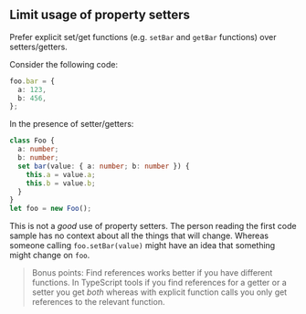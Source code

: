 ## Limit usage of property setters

Prefer explicit set/get functions (e.g. `setBar` and `getBar` functions) over setters/getters.

Consider the following code:

```ts
foo.bar = {
  a: 123,
  b: 456,
};
```

In the presence of setter/getters:

```ts
class Foo {
  a: number;
  b: number;
  set bar(value: { a: number; b: number }) {
    this.a = value.a;
    this.b = value.b;
  }
}
let foo = new Foo();
```

This is not a _good_ use of property setters. The person reading the first code sample has no context about all the things that will change. Whereas someone calling `foo.setBar(value)` might have an idea that something might change on `foo`.

> Bonus points: Find references works better if you have different functions. In TypeScript tools if you find references for a getter or a setter you get _both_ whereas with explicit function calls you only get references to the relevant function.
